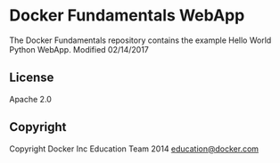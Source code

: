 Docker Fundamentals WebApp
==========================

The Docker Fundamentals repository contains the example Hello World Python WebApp.
Modified 02/14/2017

## License

Apache 2.0

## Copyright

Copyright Docker Inc Education Team 2014 <education@docker.com>
